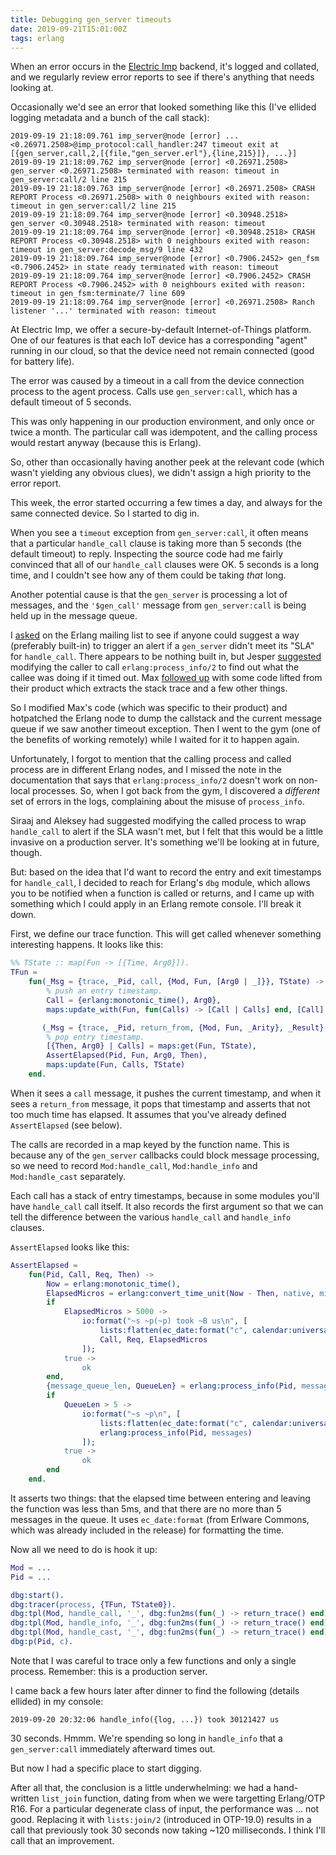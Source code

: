 ```yaml
---
title: Debugging gen_server timeouts
date: 2019-09-21T15:01:00Z
tags: erlang
---
```


When an error occurs in the [Electric Imp](https://electricimp.com) backend, it's logged and collated, and we regularly
review error reports to see if there's anything that needs looking at.

Occasionally we'd see an error that looked something like this (I've ellided logging metadata and a bunch of the call
stack):

```
2019-09-19 21:18:09.761 imp_server@node [error] ... <0.26971.2508>@imp_protocol:call_handler:247 timeout exit at [{gen_server,call,2,[{file,"gen_server.erl"},{line,215}]}, ...}]
2019-09-19 21:18:09.762 imp_server@node [error] <0.26971.2508> gen_server <0.26971.2508> terminated with reason: timeout in gen_server:call/2 line 215
2019-09-19 21:18:09.763 imp_server@node [error] <0.26971.2508> CRASH REPORT Process <0.26971.2508> with 0 neighbours exited with reason: timeout in gen_server:call/2 line 215
2019-09-19 21:18:09.764 imp_server@node [error] <0.30948.2518> gen_server <0.30948.2518> terminated with reason: timeout
2019-09-19 21:18:09.764 imp_server@node [error] <0.30948.2518> CRASH REPORT Process <0.30948.2518> with 0 neighbours exited with reason: timeout in gen_server:decode_msg/9 line 432
2019-09-19 21:18:09.764 imp_server@node [error] <0.7906.2452> gen_fsm <0.7906.2452> in state ready terminated with reason: timeout
2019-09-19 21:18:09.764 imp_server@node [error] <0.7906.2452> CRASH REPORT Process <0.7906.2452> with 0 neighbours exited with reason: timeout in gen_fsm:terminate/7 line 609
2019-09-19 21:18:09.764 imp_server@node [error] <0.26971.2508> Ranch listener '...' terminated with reason: timeout
```

At Electric Imp, we offer a secure-by-default Internet-of-Things platform. One of our features is that each IoT device
has a corresponding "agent" running in our cloud, so that the device need not remain connected (good for battery life).

The error was caused by a timeout in a call from the device connection process to the agent process. Calls use
`gen_server:call`, which has a default timeout of 5 seconds.

This was only happening in our production environment, and only once or twice a month. The particular call was
idempotent, and the calling process would restart anyway (because this is Erlang).

So, other than occasionally having another peek at the relevant code (which wasn't yielding any obvious clues), we
didn't assign a high priority to the error report.

This week, the error started occurring a few times a day, and always for the same connected device. So I started to dig
in.

When you see a `timeout` exception from `gen_server:call`, it often means that a particular `handle_call` clause is
taking more than 5 seconds (the default timeout) to reply. Inspecting the source code had me fairly convinced that all
of our `handle_call` clauses were OK. 5 seconds is a long time, and I couldn't see how any of them could be taking
_that_ long.

Another potential cause is that the `gen_server` is processing a lot of messages, and the `'$gen_call'` message from
`gen_server:call` is being held up in the message queue.

I [asked](http://erlang.org/pipermail/erlang-questions/2019-September/098444.html) on the Erlang mailing list to see if
anyone could suggest a way (preferably built-in) to trigger an alert if a `gen_server` didn't meet its "SLA" for
`handle_call`. There appears to be nothing built in, but Jesper
[suggested](http://erlang.org/pipermail/erlang-questions/2019-September/098446.html) modifying the caller to call
`erlang:process_info/2` to find out what the callee was doing if it timed out. Max [followed up](http://erlang.org/pipermail/erlang-questions/2019-September/098447.html) with some code lifted
from their product which extracts the stack trace and a few other things.

So I modified Max's code (which was specific to their product) and hotpatched the Erlang node to dump the callstack and
the current message queue if we saw another timeout exception. Then I went to the gym (one of the benefits of working
remotely) while I waited for it to happen again.

Unfortunately, I forgot to mention that the calling process and called process are in different Erlang nodes, and I
missed the note in the documentation that says that `erlang:process_info/2` doesn't work on non-local processes. So,
when I got back from the gym, I discovered a _different_ set of errors in the logs, complaining about the misuse of
`process_info`.

Siraaj and Aleksey had suggested modifying the called process to wrap `handle_call` to alert if the SLA wasn't met, but
I felt that this would be a little invasive on a production server. It's something we'll be looking at in future,
though.

But: based on the idea that I'd want to record the entry and exit timestamps for `handle_call`, I decided to reach for
Erlang's `dbg` module, which allows you to be notified when a function is called or returns, and I came up with
something which I could apply in an Erlang remote console. I'll break it down.

First, we define our trace function. This will get called whenever something interesting happens. It looks like this:

```erlang
%% TState :: map(Fun -> [{Time, Arg0}]).
TFun =
    fun(_Msg = {trace, _Pid, call, {Mod, Fun, [Arg0 | _]}}, TState) ->
        % push an entry timestamp.
        Call = {erlang:monotonic_time(), Arg0},
        maps:update_with(Fun, fun(Calls) -> [Call | Calls] end, [Call], TState);

       (_Msg = {trace, _Pid, return_from, {Mod, Fun, _Arity}, _Result}, TState) ->
        % pop entry timestamp.
        [{Then, Arg0} | Calls] = maps:get(Fun, TState),
        AssertElapsed(Pid, Fun, Arg0, Then),
        maps:update(Fun, Calls, TState)
    end.
```

When it sees a `call` message, it pushes the current timestamp, and when it sees a `return_from` message, it pops that
timestamp and asserts that not too much time has elapsed. It assumes that you've already defined `AssertElapsed` (see
below).

The calls are recorded in a map keyed by the function name. This is because any of the `gen_server` callbacks could
block message processing, so we need to record `Mod:handle_call`, `Mod:handle_info` and `Mod:handle_cast` separately.

Each call has a stack of entry timestamps, because in some modules you'll have `handle_call` call itself. It also
records the first argument so that we can tell the difference between the various `handle_call` and `handle_info`
clauses.

`AssertElapsed` looks like this:

```erlang
AssertElapsed =
    fun(Pid, Call, Req, Then) ->
        Now = erlang:monotonic_time(),
        ElapsedMicros = erlang:convert_time_unit(Now - Then, native, microsecond),
        if
            ElapsedMicros > 5000 ->
                io:format("~s ~p(~p) took ~B us\n", [
                    lists:flatten(ec_date:format("c", calendar:universal_time())),
                    Call, Req, ElapsedMicros
                ]);
            true ->
                ok
        end,
        {message_queue_len, QueueLen} = erlang:process_info(Pid, message_queue_len),
        if
            QueueLen > 5 ->
                io:format("~s ~p\n", [
                    lists:flatten(ec_date:format("c", calendar:universal_time())),
                    erlang:process_info(Pid, messages)
                ]);
            true ->
                ok
        end
    end.
```

It asserts two things: that the elapsed time between entering and leaving the function was less than 5ms, and that there
are no more than 5 messages in the queue. It uses `ec_date:format` (from Erlware Commons, which was already included in
the release) for formatting the time.

Now all we need to do is hook it up:

```erlang
Mod = ...
Pid = ...

dbg:start().
dbg:tracer(process, {TFun, TState0}).
dbg:tpl(Mod, handle_call, '_', dbg:fun2ms(fun(_) -> return_trace() end)).
dbg:tpl(Mod, handle_info, '_', dbg:fun2ms(fun(_) -> return_trace() end)).
dbg:tpl(Mod, handle_cast, '_', dbg:fun2ms(fun(_) -> return_trace() end)).
dbg:p(Pid, c).
```

Note that I was careful to trace only a few functions and only a single process. Remember: this is a production server.

I came back a few hours later after dinner to find the following (details ellided) in my console:

```
2019-09-20 20:32:06 handle_info({log, ...}) took 30121427 us
```

30 seconds. Hmmm. We're spending so long in `handle_info` that a `gen_server:call` immediately afterward times out.

But now I had a specific place to start digging.

After all that, the conclusion is a little underwhelming: we had a hand-written `list_join` function, dating from when
we were targetting Erlang/OTP R16. For a particular degenerate class of input, the performance was ... not good.
Replacing it with `lists:join/2` (introduced in OTP-19.0) results in a call that previously took 30 seconds now taking
~120 milliseconds. I think I'll call that an improvement.
